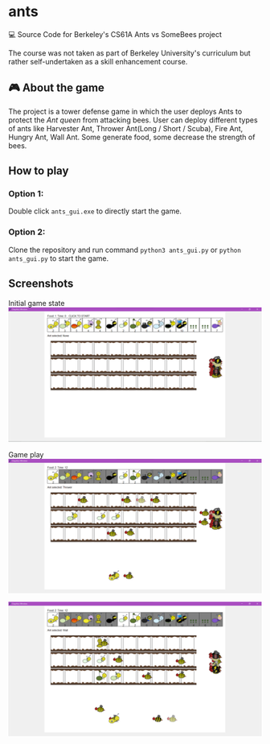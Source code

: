 # ants
💻 Source Code for Berkeley's CS61A Ants vs SomeBees project 

The course was not taken as part of Berkeley University's curriculum but rather self-undertaken as a skill enhancement course.

## 🎮 About the game
The project is a tower defense game in which the user deploys Ants to protect the *Ant queen* from attacking bees.
User can deploy different types of ants like Harvester Ant, Thrower Ant(Long / Short / Scuba), Fire Ant, Hungry Ant, Wall Ant. Some generate food, 
some decrease the strength of bees.

## How to play
### Option 1:
Double click `ants_gui.exe` to directly start the game.

### Option 2:
Clone the repository and run command `python3 ants_gui.py` or `python ants_gui.py` to start the game.

## Screenshots
Initial game state
![Initial game state](./img/initial-game-state.png)

Game play
![Game play](./img/game-play1.png)

![Game play](./img/game-play2.png)
